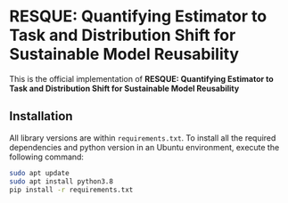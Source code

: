 # RESQUE: Quantifying Estimator to Task and Distribution Shift for Sustainable Model Reusability

This is the official implementation of **RESQUE: Quantifying Estimator to Task and Distribution Shift for Sustainable Model Reusability**

## Installation
All library versions are within `requirements.txt`. To install all the required dependencies and python version in an Ubuntu environment, execute the following command:

```bash
sudo apt update
sudo apt install python3.8
pip install -r requirements.txt
```
